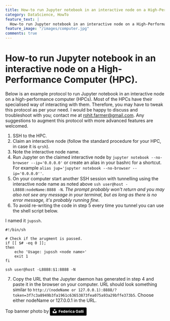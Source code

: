 ```yaml
---
title: How-to run Jupyter notebook in an interactive node on a High-Performance Computer (HPC).
category: DataScience, HowTo
feature_text: |
  How-to run Jupyter notebook in an interactive node on a High-Performance Computer (HPC).
feature_image: "/images/computer.jpg"
comments: true
---
```


# How-to run Jupyter notebook in an interactive node on a High-Performance Computer (HPC).

Below is an example protocol to run Jupyter notebook in an interactive node on a high-performance computer (HPCs). Most of the HPCs have their specialised way of interacting with them. Therefore, you may have to tweak this protocol as per your need. I would be happy to discuss and troubleshoot with you; contact me at rohit.farmer@gmail.com. Any suggestions to augment this protocol with more advanced features are welcomed.

1. SSH to the HPC.    
2. Claim an interactive node (follow the standard procedure for your HPC, in case it is `qrsh`).   
3. Note the interactive node name.  
4. Run Jupyter on the claimed interactive node by `jupyter notebook --no-browser --ip='0.0.0.0'` or create an alias in your bashrc for a shortcut. For example `alias jup='jupyter notebook --no-browser --ip='0.0.0.0''`.  
5. On your computer start another SSH session with tunnelling using the interactive node name as noted above `ssh user@host -L8888:nodeName:8888 -N`. *The prompt probably won't return and you may also not see any message in your terminal, but as long as there is no error message, it's probably running fine.*  
6. To avoid re-writing the code in step 5 every time you tunnel you can use the shell script below.  

I named it `jupssh`.  
```
#!/bin/sh

# Check if the arugment is passed.
if [[ $# -eq 0 ]];
then
    echo 'Usage: jupssh <node name>'
    exit 1
fi

ssh user@host -L8888:$1:8888 -N
```
7. Copy the URL that the Jupyter daemon has generated in step 4 and paste it in the browser on your computer. URL should look something similar to `http://(nodeName or 127.0.0.1):8888/?token=3f7c3a8949b3fa1961c63653873fea075a93a29bffe373b5`. Choose either nodeName or 127.0.0.1 in the URL.

Top banner photo by 
<a style="background-color:black;color:white;text-decoration:none;padding:4px 6px;font-family:-apple-system, BlinkMacSystemFont, &quot;San Francisco&quot;, &quot;Helvetica Neue&quot;, Helvetica, Ubuntu, Roboto, Noto, &quot;Segoe UI&quot;, Arial, sans-serif;font-size:12px;font-weight:bold;line-height:1.2;display:inline-block;border-radius:3px" href="https://unsplash.com/@fedechanw?utm_medium=referral&amp;utm_campaign=photographer-credit&amp;utm_content=creditBadge" target="_blank" rel="noopener noreferrer" title="Download free do whatever you want high-resolution photos from Federica Galli"><span style="display:inline-block;padding:2px 3px"><svg xmlns="http://www.w3.org/2000/svg" style="height:12px;width:auto;position:relative;vertical-align:middle;top:-2px;fill:white" viewBox="0 0 32 32"><title>unsplash-logo</title><path d="M10 9V0h12v9H10zm12 5h10v18H0V14h10v9h12v-9z"></path></svg></span><span style="display:inline-block;padding:2px 3px">Federica Galli</span></a>